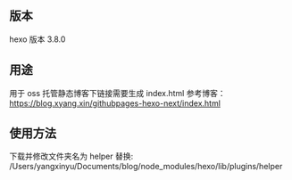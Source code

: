 ## 版本
hexo 版本 3.8.0 

## 用途
用于 oss 托管静态博客下链接需要生成 index.html
参考博客：
https://blog.xyang.xin/githubpages-hexo-next/index.html

## 使用方法
下载并修改文件夹名为 helper 替换:
/Users/yangxinyu/Documents/blog/node_modules/hexo/lib/plugins/helper
